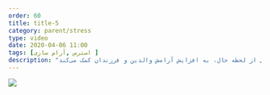 ```yaml
---
order: 60
title: title-5
category: parent/stress
type: video
date: 2020-04-06 11:00
tags: [استرس ,آرام سازی ]
description: "تکنیک آگاهی از لحظه حال، به افزایش آرامش والدین و فرزندان کمک می‌کند"
---
```


[![](../../static/images/mindfulness-cover.webp)](../../static/videos/mindfulness.mp4)